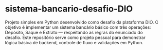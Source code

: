 # sistema-bancario-desafio-DIO
Projeto simples em Python desenvolvido como desafio da plataforma DIO. O objetivo é implementar um sistema bancário básico com três operações: Depósito, Saque e Extrato — respeitando as regras do enunciado do desafio.  Este repositório serve como projeto pessoal para demonstrar lógica básica de backend, controle de fluxo e validações em Python.
